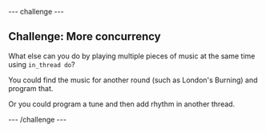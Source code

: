 --- challenge ---
## Challenge: More concurrency

What else can you do by playing multiple pieces of music at the same time using `in_thread do`?

You could find the music for another round (such as London's Burning) and program that.

Or you could program a tune and then add rhythm in another thread.


--- /challenge ---